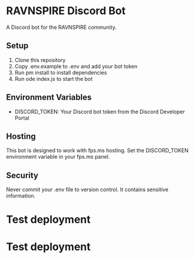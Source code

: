 # RAVNSPIRE Discord Bot

A Discord bot for the RAVNSPIRE community.

## Setup

1. Clone this repository
2. Copy .env.example to .env and add your bot token
3. Run 
pm install to install dependencies
4. Run 
ode index.js to start the bot

## Environment Variables

- DISCORD_TOKEN: Your Discord bot token from the Discord Developer Portal

## Hosting

This bot is designed to work with fps.ms hosting. Set the DISCORD_TOKEN environment variable in your fps.ms panel.

## Security

Never commit your .env file to version control. It contains sensitive information.
# Test deployment
# Test deployment
